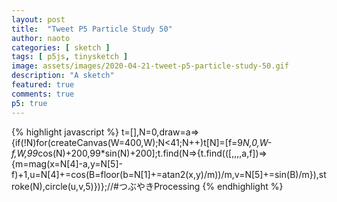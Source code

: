 ```yaml
---
layout: post
title:  "Tweet P5 Particle Study 50"
author: naoto
categories: [ sketch ]
tags: [ p5js, tinysketch ]
image: assets/images/2020-04-21-tweet-p5-particle-study-50.gif
description: "A sketch"
featured: true
comments: true
p5: true
---
```


<div id = "p5sketch">
  <!-- p5 instance will be created here -->
</div>

{% highlight javascript %}
t=[],N=0,draw=a=>{if(!N)for(createCanvas(W=400,W);N<41;N++)t[N]=[f=9*N,0,W-f,W,99*cos(N)+200,99*sin(N)+200];t.find(N=>{t.find(([,,,,a,f])=>{m=mag(x=N[4]-a,y=N[5]-f)+1,u=N[4]+=cos(B=floor(b=N[1]+=atan2(x,y)/m))/m,v=N[5]+=sin(B)/m}),stroke(N),circle(u,v,5)})};//#つぶやきProcessing
{% endhighlight %}

<script>
// Naoto Hieda
// https://creativecommons.org/licenses/by-sa/3.0/
t=[],N=0,draw=a=>{if(!N)for(createCanvas(W=400,W);N<41;N++)t[N]=[f=9*N,0,W-f,W,99*cos(N)+200,99*sin(N)+200];t.find(N=>{t.find(([,,,,a,f])=>{m=mag(x=N[4]-a,y=N[5]-f)+1,u=N[4]+=cos(B=floor(b=N[1]+=atan2(x,y)/m))/m,v=N[5]+=sin(B)/m}),stroke(N),circle(u,v,5)})};//#つぶやきProcessing
handler = setInterval(()=>{
  const canvas = document.getElementById("defaultCanvas0");
  if(canvas != undefined) {
    clearInterval(handler);
    document.getElementById("p5sketch").appendChild(canvas);
  }
}, 500);
</script>
